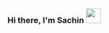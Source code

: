 ### Hi there, I'm Sachin <img src="https://raw.githubusercontent.com/iampavangandhi/iampavangandhi/master/gifs/Hi.gif" width="30px">

<!--
**DavidPalacio99/DavidPalacio99** is a ✨ _special_ ✨ repository because its `README.md` (this file) appears on your GitHub profile.

Here are some ideas to get you started:

- 🔭 I’m currently working on ...
- 🌱 I’m currently learning ...
- 👯 I’m looking to collaborate on ...
- 🤔 I’m looking for help with ...
- 💬 Ask me about ...
- 📫 How to reach me: ...
- 😄 Pronouns: ...
- ⚡ Fun fact: ...
-->

